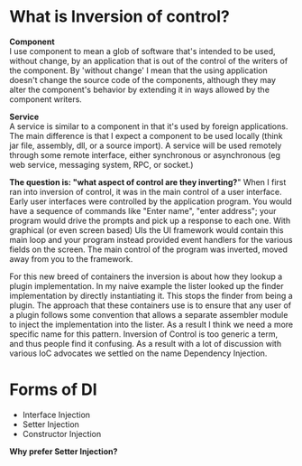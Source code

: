 # What is Inversion of control?

**Component**  
I use component to mean a glob of software that's intended to be used, without change,
by an application that is out of the control of the writers of the component. By 'without
change' I mean that the using application doesn't change the source code of the
components, although they may alter the component's behavior by extending it in ways
allowed by the component writers.  

**Service**  
A service is similar to a component in that it's used by foreign applications. The main
difference is that I expect a component to be used locally (think jar file, assembly, dll, or a
source import). A service will be used remotely through some remote interface, either
synchronous or asynchronous (eg web service, messaging system, RPC, or socket.)

**The question is: "what aspect of control are they inverting?**" When I first ran into
inversion of control, it was in the main control of a user interface. Early user interfaces
were controlled by the application program. You would have a sequence of commands
like "Enter name", "enter address"; your program would drive the prompts and pick up a
response to each one. With graphical (or even screen based) UIs the UI framework
would contain this main loop and your program instead provided event handlers for the
various fields on the screen. The main control of the program was inverted, moved away
from you to the framework.

For this new breed of containers the inversion is about how they lookup a plugin
implementation. In my naive example the lister looked up the finder implementation by
directly instantiating it. This stops the finder from being a plugin. The approach that these
containers use is to ensure that any user of a plugin follows some convention that allows
a separate assembler module to inject the implementation into the lister.
As a result I think we need a more specific name for this pattern. Inversion of Control is
too generic a term, and thus people find it confusing. As a result with a lot of discussion
with various IoC advocates we settled on the name Dependency Injection.

# Forms of DI


* Interface Injection
* Setter Injection
* Constructor Injection

**Why prefer Setter Injection?**

